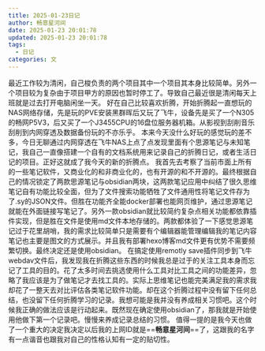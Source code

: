```yaml
---
title: 2025-01-23日记
author: 畅意星河间
date: 2025-01-23 20:01:78
updated: 2025-01-23 20:01:78
tags:
  - 日记
categories: 文
---
```

最近工作较为清闲，自己梭负责的两个项目其中一个项目其本身比较简单。另外一个项目较为复杂由于项目甲方的原因也暂时停工了。导致自己最近很是清闲每天上班就是过去打开电脑闲坐一天。
好在自己比较喜欢折腾，开始折腾起一直想玩的NAS网络存储，先是玩的PVE安装黑群晖后又玩了飞牛，设备先是买了一个N305的畅网P5V3，后又买了一个J3455CPU的16盘位服务器机箱。从影视到刮削音乐刮削到内网穿透及数据备份玩的不亦乐乎。
本来今天没什么好玩的感觉玩的差不多，今日无聊通过内网穿透在飞牛NAS上点了点发现里面有个思源笔记与未知笔记，我自己一直像搭建一个自有的文档系统用来记录自己的折腾日记，或者生活日记的项目。正好这就成了我今天的新的折腾点。
我首先去考察了当前市面上所有的一些笔记软件，又商业化的和非商业化的，也有开源的和不开源的。最终根据自己的情况锁定了两款思源笔记与obsidian两块，这两款笔记应用中纠结了很久思维笔记自有功能比较全面，但为了文件搜索功能牺牲了文件通用性将笔记文件存为了.sy的JSON文件。但胜在功能齐全能docker部署也能网页维护，通过思源笔记就能在外面链接写笔记了。另外一款obsidian就比较简约复杂点相关功能都依靠插件实现，但是胜在文件是使用md文件本地存储的。两款都体验了一下感觉思源笔记过于花里胡哨，我的需求比较简单只是需要有个编辑器能管理编辑我的笔记内容笔记也主要是图文的方式展示。并且我有部署hexo博客md文件更有优势不需要频繁切换。最终决定还是使用obsidian。
在搞定使用remotly save插件同步到飞牛webdav文件后，我发现我在折腾这些东西的时候我总是过于的关注工具本身而忘记了工具的目的。花了太多时间去挑选使用什么工具对比工具之间的功能差异，忽略了我应该是为了做笔记才去找工具的。实际上思维笔记也能完美满足我的需求我却花了一整天去对比评估各类笔记软件功能。却在这个折腾过程中没有留下任何总结，也没留下任何折腾学习的记录。我想可能是我并没有养成相关习惯吧。这个时候我正确的做法应该是行动起来。既然现在确定使用obsidian了，那我就是开始使用他做下第一个记录吧。慢慢来养成记录总结的习惯。
值得一提的是我今天也做了一个重大的决定我决定以后我的上网ID就是==**畅意星河间**==了，这跟我的名字有一点谐音也跟我对自己的性格认知有一定的贴切性。